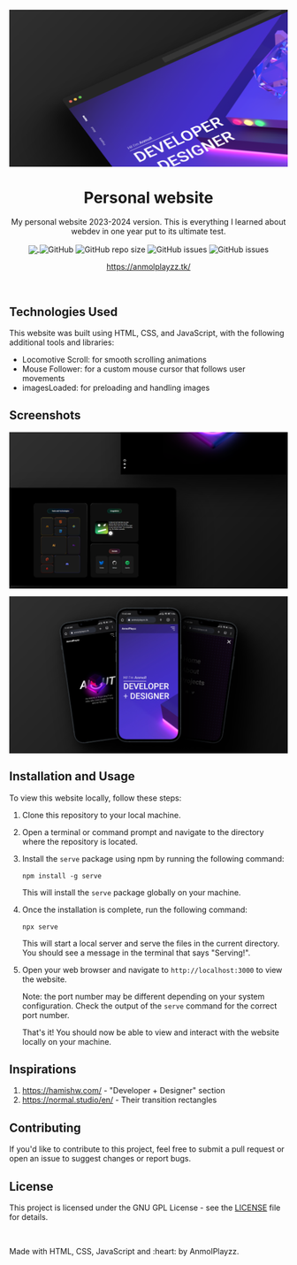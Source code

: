<p align="center">
  <img src="https://github.com/AnmolPlayzz/AnmolPlayzz/blob/main/759shots_so.png?raw=true" align="center">
</p>
<h1 align="center" style="font-weight: bolder;">Personal website</h2>
<p align="center">My personal website 2023-2024 version. This is everything I learned about webdev in one year put to its ultimate test. </p>

<p align="center">
  <a href="https://discord.gg/QdRSaaNFmT" target="_blank">
    <img src="https://img.shields.io/discord/1000065932187664515?label=Discord&logo=Discord" align="center"  />
  </a>
  <img alt="GitHub" src="https://img.shields.io/github/license/anmolplayzz/personal-website-v2" align="center">
  <img alt="GitHub repo size" src="https://img.shields.io/github/repo-size/anmolplayzz/personal-website-v2" align="center">
  <img alt="GitHub issues" src="https://img.shields.io/github/issues-raw/anmolplayzz/personal-website-v2" align="center">
  <img alt="GitHub issues" src="https://img.shields.io/badge/Status-stable-green" align="center">


</p>
<p align="center">
    <a href="https://anmolplayzz.tk/">https://anmolplayzz.tk/</a>
</p>
<br>

## Technologies Used

This website was built using HTML, CSS, and JavaScript, with the following additional tools and libraries:

- Locomotive Scroll: for smooth scrolling animations
- Mouse Follower: for a custom mouse cursor that follows user movements
- imagesLoaded: for preloading and handling images

## Screenshots

<p align="center">
  <img src="https://github.com/AnmolPlayzz/AnmolPlayzz/blob/main/628shots_so.png?raw=true" align="center">
</p>

<p align="center">
  <img src="https://github.com/AnmolPlayzz/AnmolPlayzz/blob/main/303shots_so.png?raw=true" align="center">
</p>

## Installation and Usage

To view this website locally, follow these steps:

1. Clone this repository to your local machine.
2. Open a terminal or command prompt and navigate to the directory where the repository is located.
3. Install the `serve` package using npm by running the following command:

    ```
    npm install -g serve
    ```
    
    This will install the `serve` package globally on your machine.

4. Once the installation is complete, run the following command:

    ```
   npx serve
    ```

    This will start a local server and serve the files in the current directory. You should see a message in the terminal that says "Serving!".

5. Open your web browser and navigate to `http://localhost:3000` to view the website.

    Note: the port number may be different depending on your system configuration. Check the output of the `serve` command for the correct port number.

    That's it! You should now be able to view and interact with the website locally on your machine.

## Inspirations

1. https://hamishw.com/ - "Developer + Designer" section
2. https://normal.studio/en/ - Their transition rectangles

## Contributing

If you'd like to contribute to this project, feel free to submit a pull request or open an issue to suggest changes or report bugs.

## License

This project is licensed under the GNU GPL License - see the [LICENSE](LICENSE) file for details.


<br>

<p>Made with HTML, CSS, JavaScript and :heart: by AnmolPlayzz. </p>
